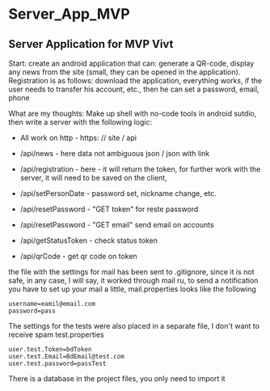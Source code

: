 # Server_App_MVP
Server Application for MVP Vivt
---
Start: create an android application that can: generate a QR-code, display any news from the site (small, they can be opened in the application).
Registration is as follows: download the application, everything works, if the user needs to transfer his account, etc., then he can set a password, email, phone

What are my thoughts:
Make up shell with no-code tools in android sutdio,
then write a server with the following logic:
* All work on http - https: // site / api
* /api/news - here data not ambiguous json / json with link

* /api/registration - here - it will return the token, for further work with the server, it will need to be saved on the client,
* /api/setPersonDate - password set, nickname change, etc.
* /api/resetPassword - "GET token" for reste password
* /api/resetPassword - "GET email" send email on accounts
* /api/getStatusToken - check status token
* /api/qrCode - get qr code on token

the file with the settings for mail has been sent to .gitignore,
since it is not safe, in any case, I will say, it worked through mail ru,
to send a notification you have to set up your mail a little, mail.properties looks like the following

````
username=eamil@email.com
password=pass
````

The settings for the tests were also placed in a separate file, I don't want to receive spam
test.properties

````
user.test.Token=bdToken
user.test.Email=BdEmail@test.com
user.test.password=passTest
````

There is a database in the project files, you only need to import it

